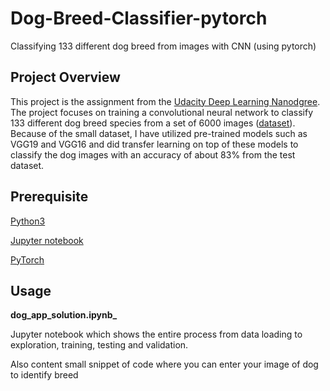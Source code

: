 # Dog-Breed-Classifier-pytorch
Classifying 133 different dog breed from images with CNN (using pytorch)

## Project Overview
This project is the assignment from the [Udacity Deep Learning Nanodgree](https://www.udacity.com/course/deep-learning-nanodegree--nd101). 
The project focuses on training a convolutional neural network to classify 133 different dog breed
species from a set of 6000 images ([dataset](https://s3-us-west-1.amazonaws.com/udacity-aind/dog-project/dogImages.zip)). Because of the small dataset, I have utilized pre-trained models 
such as VGG19 and VGG16 and did transfer learning on top of these models to classify the dog
images with an accuracy of about 83% from the test dataset.

## Prerequisite

[Python3](https://www.python.org/downloads/)

[Jupyter notebook](https://jupyter.org/install)

[PyTorch](https://pytorch.org/get-started/locally/)


## Usage
**dog_app_solution.ipynb_**    

Jupyter notebook which shows the entire process from data loading 
to exploration, training, testing and validation.

Also content small snippet of code where you can enter your image 
of dog to identify breed
